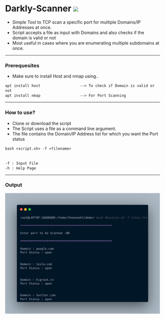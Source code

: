 # Darkly-Scanner    ![](https://img.shields.io/github/stars/TheOneOh1/Darkly-Scanner)

- Simple Tool to TCP scan a specific port for multiple Domains/IP Addresses at once.
- Script accepts a file as input with Domains and also checks if the domain is valid or not
- Most useful in cases where you are enumerating multiple subdomains at once.

-------------------------------------------------------------------------------------------

### Prerequesites

- Make sure to install Host and nmap using..

```
apt install host                  --> To check if Domain is valid or not
apt install nmap                  --> For Port Scanning
```
-------------------------------------------------------------------------------------------

### How to use?

- Clone or download the script
- The Script uses a file as a command line argument.
- The file contains the Domain/IP Address list for which you want the Port status

```
bash <script.sh> -f <filename>


-f : Input File
-h : Help Page
```

-------------------------------------------------------------------------------------------

### Output

![](https://github.com/TheOneOh1/Darkly-Scanner/blob/master/PortScan.png)
